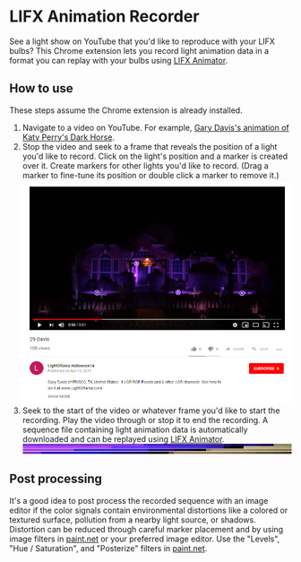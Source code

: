 # LIFX Animation Recorder
See a light show on YouTube that you'd like to reproduce with your LIFX bulbs? This Chrome extension lets you record light animation data in a format you can replay with your bulbs using [LIFX Animator](https://github.com/galehouse5/LifxAnimator).

## How to use
These steps assume the Chrome extension is already installed.
1. Navigate to a video on YouTube. For example, [Gary Davis's animation of Katy Perry's Dark Horse](https://www.youtube.com/watch?v=_u2c9H4stVk).
2. Stop the video and seek to a frame that reveals the position of a light you'd like to record. Click on the light's position and a marker is created over it. Create markers for other lights you'd like to record. (Drag a marker to fine-tune its position or double click a marker to remove it.)
![Light Markers Example](light-markers-example.png)
3. Seek to the start of the video or whatever frame you'd like to start the recording. Play the video through or stop it to end the recording. A sequence file containing light animation data is automatically downloaded and can be replayed using [LIFX Animator](https://github.com/galehouse5/LifxAnimator).
![Recorded Sequence Example](recorded-sequence-example.png)

## Post processing
It's a good idea to post process the recorded sequence with an image editor if the color signals contain environmental distortions like a colored or textured surface, pollution from a nearby light source, or shadows. Distortion can be reduced through careful marker placement and by using image filters in [paint.net](https://www.getpaint.net/) or your preferred image editor. Use the "Levels", "Hue / Saturation", and "Posterize" filters in [paint.net](https://www.getpaint.net/).
